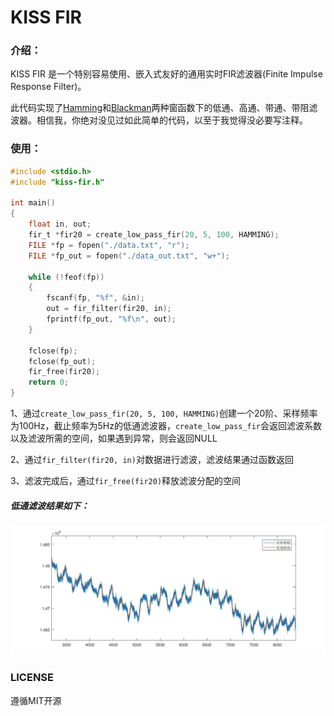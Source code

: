 # KISS FIR

### 介绍：

KISS FIR 是一个特别容易使用、嵌入式友好的通用实时FIR滤波器(Finite Impulse Response Filter)。

此代码实现了<u>Hamming</u>和<u>Blackman</u>两种窗函数下的低通、高通、带通、带阻滤波器。相信我，你绝对没见过如此简单的代码，以至于我觉得没必要写注释。

### 使用：

```c
#include <stdio.h>
#include "kiss-fir.h"

int main()
{
    float in, out;
    fir_t *fir20 = create_low_pass_fir(20, 5, 100, HAMMING);
    FILE *fp = fopen("./data.txt", "r");
    FILE *fp_out = fopen("./data_out.txt", "w+");

    while (!feof(fp))
    {
        fscanf(fp, "%f", &in);
        out = fir_filter(fir20, in);
        fprintf(fp_out, "%f\n", out);
    }

    fclose(fp);
    fclose(fp_out);
    fir_free(fir20);
    return 0;
}
```

1、通过`create_low_pass_fir(20, 5, 100, HAMMING)`创建一个20阶、采样频率为100Hz，截止频率为5Hz的低通滤波器，`create_low_pass_fir`会返回滤波系数以及滤波所需的空间，如果遇到异常，则会返回NULL

2、通过`fir_filter(fir20, in)`对数据进行滤波，滤波结果通过函数返回

3、滤波完成后，通过`fir_free(fir20)`释放滤波分配的空间

##### 低通滤波结果如下：

![lowpass-zh](./lowpass-zh.jpg)



### LICENSE

遵循MIT开源